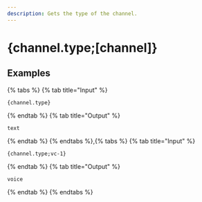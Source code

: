 ```yaml
---
description: Gets the type of the channel.
---
```

# {channel.type;[channel]}
## Examples
{% tabs %}
{% tab title="Input" %}
```text
{channel.type}
```
{% endtab %}
{% tab title="Output" %}
```text
text
```
{% endtab %}
{% endtabs %},{% tabs %}
{% tab title="Input" %}
```text
{channel.type;vc-1}
```
{% endtab %}
{% tab title="Output" %}
```text
voice
```
{% endtab %}
{% endtabs %}